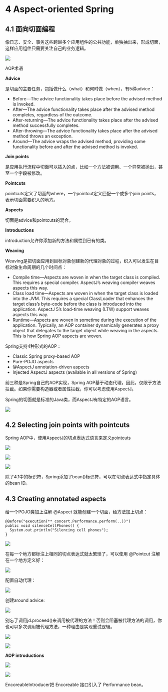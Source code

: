 # 4 Aspect-oriented Spring

## 4.1 面向切面编程

像日志、安全、事务这些跨越多个应用组件的公共功能，单独抽出来，形成切面，这样应用组件只需要关注自己的业务逻辑。

![](/assets/QQ20160904-2.png)

AOP术语

**Advice**

是切面的主要任务，包括做什么（what）和何时做（when），有5种advice：

* Before—The advice functionality takes place before the advised method is invoked.
* After—The advice functionality takes place after the advised method completes, regardless of the outcome.
* After-returning—The advice functionality takes place after the advised method successfully completes.
* After-throwing—The advice functionality takes place after the advised method throws an exception.
* Around—The advice wraps the advised method, providing some functionality before and after the advised method is invoked.

**Join points**

是应用执行流程中切面可以插入的点，比如一个方法被调用、一个异常被抛出，甚至一个字段被修改。

**Pointcuts**

pointcuts定义了切面的where，一个pointcut定义匹配一个或多个join points，表示切面需要织入的地方。

**Aspects**

切面是advice和pointcuts的混合。

**Introductions**

introduction允许你添加新的方法和属性到已有的类。

**Weaving**

Weaving是把切面应用到目标对象创建新的代理对象的过程，织入可以发生在目标对象生命周期的几个时间点：

* Compile time—Aspects are woven in when the target class is compiled. This requires a special compiler. AspectJ’s weaving compiler weaves aspects this way.
* Class load time—Aspects are woven in when the target class is loaded into the JVM. This requires a special ClassLoader that enhances the target class’s byte-code before the class is introduced into the application. AspectJ 5’s load-time weaving \(LTW\) support weaves aspects this way.
* Runtime—Aspects are woven in sometime during the execution of the application. Typically, an AOP container dynamically generates a proxy object that delegates to the target object while weaving in the aspects. This is how Spring AOP aspects are woven.

Spring支持4种形式的AOP：

* Classic Spring proxy-based AOP
* Pure-POJO aspects
* @AspectJ annotation-driven aspects
* Injected AspectJ aspects \(available in all versions of Spring\)

前三种是Spring自己的AOP实现，Spring AOP基于动态代理，因此，仅限于方法拦截。如果你需要构造器或者属性拦截，你可以考虑使用AspectJ。

Spring的切面就是标准的Java类，而AspectJ有特定的AOP语言。

![](/assets/QQ20160904-3.png)

## 4.2 Selecting join points with pointcuts

Spring AOP中，使用AspectJ的切点表达式语言来定义pointcuts

![](/assets/QQ20160904-4.png)

![](/assets/QQ20160904-5.png)

![](/assets/QQ20160904-6.png)

除了4.1中的标识符，Spring添加了bean\(\)标识符，可以在切点表达式中指定具体的bean ID。

## 4.3 Creating annotated aspects

给一个POJO类加上注解 @Aspect 就能创建一个切面，给方法加上切点：

```
@Before("execution(** concert.Performance.perform(..))")
public void silenceCellPhones() {
  System.out.println("Silencing cell phones");
}
```

![](/assets/QQ20160905-1.png)

在每一个地方都标注上相同的切点表达式就太繁琐了，可以使用 @Pointcut 注解在一个地方定义好：

![](/assets/QQ20160905-2.png)

配置自动代理：

![](/assets/QQ20160905-3.png)

创建around advice:

![](/assets/QQ20160905-4.png)

别忘了调用jd.proceed\(\)来调用被代理的方法！否则会阻塞被代理方法的调用，你也可以多次调用被代理方法，一种理由是实现重试逻辑。

![](/assets/QQ20160905-5.png)

![](/assets/QQ20160905-6.png)

**AOP introductions**

![](/assets/QQ20160905-7.png)

![](/assets/QQ20160905-8.png)

EncoreableIntroducer把 Encoreable 接口引入了 Performance bean。





